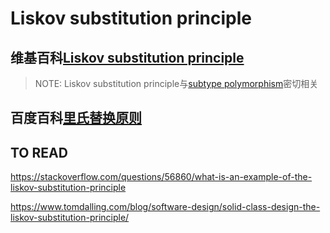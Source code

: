 # Liskov substitution principle



## 维基百科[Liskov substitution principle](https://en.wikipedia.org/wiki/Liskov_substitution_principle)

> NOTE: Liskov substitution principle与[subtype polymorphism](https://en.wikipedia.org/wiki/Subtype)密切相关



## 百度百科[里氏替换原则](https://baike.baidu.com/item/%E9%87%8C%E6%B0%8F%E6%9B%BF%E6%8D%A2%E5%8E%9F%E5%88%99/3744239?fr=aladdin)





## TO READ

https://stackoverflow.com/questions/56860/what-is-an-example-of-the-liskov-substitution-principle

https://www.tomdalling.com/blog/software-design/solid-class-design-the-liskov-substitution-principle/